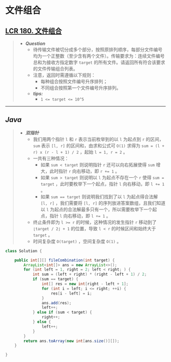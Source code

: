 # 文件组合

## [LCR 180. 文件组合](https://leetcode.cn/problems/he-wei-sde-lian-xu-zheng-shu-xu-lie-lcof/)

> - ***Question***
>   - 待传输文件被切分成多个部分，按照原排列顺序，每部分文件编号均为一个正整数（至少含有两个文件）。传输要求为：连续文件编号总和为接收方指定数字 `target` 的所有文件。请返回所有符合该要求的文件传输组合列表。
>   - 注意，返回时需遵循以下规则：
>     - 每种组合按照文件编号升序排列；
>     - 不同组合按照第一个文件编号升序排列。
>   - ***tips:***
>     - `1 <= target <= 10^5`

---

## *Java*

> - ***双指针***
>   - 我们用两个指针 `l` 和 `r` 表示当前枚举到的以 `l` 为起点到 `r` 的区间， `sum` 表示 `[l, r]` 的区间和，由求和公式可 `O(1)` 求得为 `sum = (l + r) x (r - l + 1) / 2` ，起始 `l = 1, r = 2` 。
>   - 一共有三种情况：
>     - 如果 `sum < target` 则说明指针 `r` 还可以向右拓展使得 `sum` 增大，此时指针 `r` 向右移动，即 `r += 1` 。
>     - 如果 `sum > target` 则说明以 `l` 为起点不存在一个 `r` 使得 `sum = target` ，此时要枚举下一个起点，指针 `l` 向右移动，即 `l += 1` 。
>     - 如果 `sum == target` 则说明我们找到了以 `l` 为起点得合法解 `[l, r]` ，我们需要将 `[l, r]` 的序列放进答案数组，且我们知道以 `l` 为起点的合法解最多只有一个，所以需要枚举下一个起点，指针 `l` 向右移动，即 `l += 1` 。
>   - 终止条件即为 `l >= r` 的时候，这种情况的发生指针 `r` 移动到了 `⌊target / 2⌋ + 1` 的位置，导致 `l < r` 的时候区间和始终大于 `target` 。
>   - 时间复杂度 `O(target)` ，空间复杂度 `O(1)` 。

```java
class Solution {

    public int[][] fileCombination(int target) {
        ArrayList<int[]> ans = new ArrayList<>();
        for (int left = 1, right = 2; left < right; ) {
            int sum = (left + right) * (right - left + 1) / 2;
            if (sum == target) {
                int[] res = new int[right - left + 1];
                for (int i = left; i <= right; ++i) {
                    res[i - left] = i;
                }
                ans.add(res);
                left++;
            } else if (sum < target) {
                right++;
            } else {
                left++;
            }
        }
        return ans.toArray(new int[ans.size()][]);
    }

}
```
